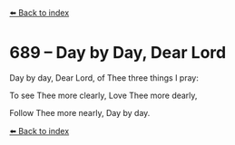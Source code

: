 [⬅️ Back to index](../README.md)

# 689 – Day by Day, Dear Lord



Day by day, Dear Lord, of Thee three things I pray:

To see Thee more clearly, Love Thee more dearly,

Follow Thee more nearly, Day by day.

[⬅️ Back to index](../README.md)
